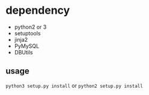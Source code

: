 # dependency
- python2 or 3
- setuptools
- jinja2
- PyMySQL
- DBUtils

## usage

`python3 setup.py install` or `python2 setup.py install`

